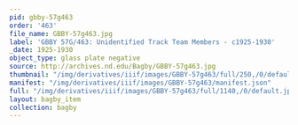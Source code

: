 ```yaml
---
pid: gbby-57g463
order: '463'
file_name: GBBY-57g463.jpg
label: 'GBBY 57G/463: Unidentified Track Team Members - c1925-1930'
_date: 1925-1930
object_type: glass plate negative
source: http://archives.nd.edu/Bagby/GBBY-57g463.jpg
thumbnail: "/img/derivatives/iiif/images/GBBY-57g463/full/250,/0/default.jpg"
manifest: "/img/derivatives/iiif/images/GBBY-57g463/manifest.json"
full: "/img/derivatives/iiif/images/GBBY-57g463/full/1140,/0/default.jpg"
layout: bagby_item
collection: bagby
---
```

